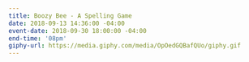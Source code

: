 ```yaml
---
title: Boozy Bee - A Spelling Game
date: 2018-09-13 14:36:00 -04:00
event-date: 2018-09-30 18:00:00 -04:00
end-time: '08pm'
giphy-url: https://media.giphy.com/media/OpOedGQBafQUo/giphy.gif
---
```


